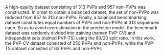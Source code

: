 A high-quality dataset consisting of 313 PVPs and 957 non-PVPs was constructed. In order to obtain a balanced dataset, the set of non-PVPs was reduced from 957 to 313 non-PVPs. Finally, a balanced benchmarking dataset constitutes equal numbers of PVPs and non-PVPs at 313 sequences each. So as to avoid overestimation in the prediction model, the benchmark dataset was randomly divided into training (named PVP-CV) and independent sets (named PVP-TS) using the 80/20 split ratio. In this work, the PVP-CV dataset consisted of 250 PVPs and non-PVPs, while the PVP-TS dataset consisted of 63 PVPs and non-PVPs 
